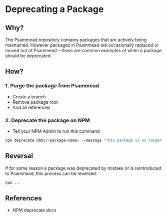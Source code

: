 # Deprecating a Package

## Why?
The Psammead repository contains packages that are actively being maintained. However packages in Psammead are occasionally replaced or moved out of Psammead – these are common examples of when a package should be deprecated.

<!-- TO DO -->
## How?

### 1. Purge the package from Psammead
- Create a branch
- Remove package root
- And all references

### 2. Deprecate the package on NPM
- Tell your NPM Admin to run this command
```sh
npm deprecate @bbc/<package-name> --message "This package is no longer maintained."
```

## Reversal
If for some reason a package was deprecated by mistake or is reintroduced to Psammead, this process can be reversed.

```sh
npm ...
```

## References
- NPM deprecate docs
